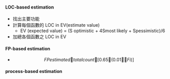 #### LOC-based estimation

* 找出主要功能
* 計算每個函數的 LOC in EV\(estimate value\)   
  * EV \(expected value\) = \(S optimistic + 4Smost likely + Spessimistic\)/6
* 加總各個函數之 LOC in EV



#### FP-based estimation

* $$FP
   estimated
    total count  [0.65  ( 0.01  F i
   )]$$

#### process-based estimation

